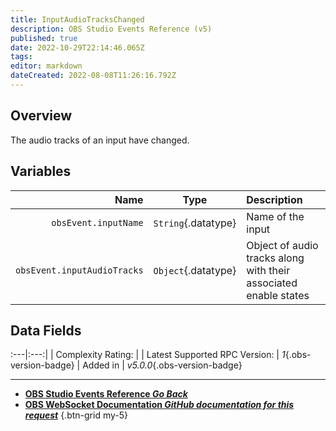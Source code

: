```yaml
---
title: InputAudioTracksChanged
description: OBS Studio Events Reference (v5)
published: true
date: 2022-10-29T22:14:46.065Z
tags: 
editor: markdown
dateCreated: 2022-08-08T11:26:16.792Z
---
```


## Overview
The audio tracks of an input have changed.

## Variables
Name | Type | Description | 
----:|:----:|:------------|
`obsEvent.inputName` | `String`{.datatype} | Name of the input
`obsEvent.inputAudioTracks` | `Object`{.datatype} | Object of audio tracks along with their associated enable states

## Data Fields
:---|:---:|
| Complexity Rating: | <span class="stars stars--3"></span>
| Latest Supported RPC Version: | *1*{.obs-version-badge}
| Added in | *v5.0.0*{.obs-version-badge}

---

- [<i class="mdi mdi-chevron-left"></i>**OBS Studio Events Reference *Go Back***](/Broadcasters/OBS/Events)
- [<i class="mdi mdi-github"></i> **OBS WebSocket Documentation *GitHub documentation for this request***](https://github.com/obsproject/obs-websocket/blob/master/docs/generated/protocol.md#inputaudiotrackschanged)
{.btn-grid my-5}